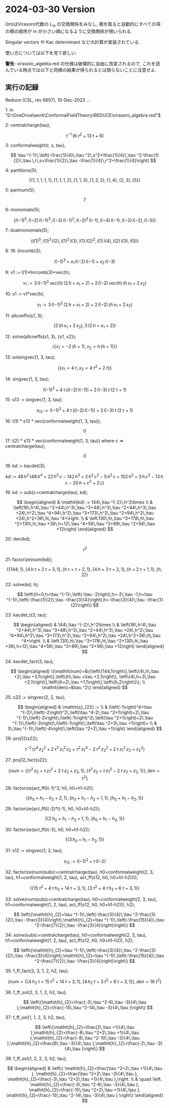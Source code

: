 # 2024-03-30 Version

l(m)はVirasoro代数の $L_m$ の交換関係をみなし, 積を取ると自動的にすべての項の積の順序が m が小さい順になるように交換関係が用いられる.

Singular vectors や Kac determinant などの計算が実装されている.

使い方については以下を見て欲しい. 

__警告:__ virasoto_algebta.red の仕様は破壊的に自由に改変されるので, これを読んでいる時点では以下と同様の結果が得られるとは限らないことに注意せよ.

## 実行の記録

Reduce (CSL, rev 6657), 10-Dec-2023 ...

1: in "D:\OneDrive\work\ConformalFieldTheory\REDUCE\virasoro_algebra.red"$

2: centralcharge(tau);

$$
\tau ^{-1}\,\left(6\,\tau ^2+13\,\tau +6\right)
$$

3: conformalweight(r, s, tau);

$$
\tau ^{-1}\,\left(-\frac{1}{4}\,\tau ^2\,s^2+\frac{1}{4}\,\tau ^2-\frac{1}{2}\,\tau \,r\,s+\frac{1}{2}\,\tau -\frac{1}{4}\,r^2+\frac{1}{4}\right)
$$

4: partitions(5);

$$
\left\{\left\{1,1,1,1,1\right\},\left\{1,1,1,2\right\},\left\{1,1,3\right\},\left\{1,2,2\right\},\left\{1,4\right\},\left\{2,3\right\},\left\{5\right\}\right\}
$$

5: partnum(5);

$$
7
$$

6: monomials(5);

$$
\left\{l\left(-1\right)^5,l\left(-2\right)\,l\left(-1\right)^3,l\left(-3\right)\,l\left(-1\right)^2,l\left(-2\right)^2\,l\left(-1\right),l\left(-4\right)\,l\left(-1\right),l\left(-3\right)\,l\left(-2\right),l\left(-5\right)\right\}
$$

7: dualmonomials(5);

$$
\left\{l\left(1\right)^5,l\left(1\right)^3\,l\left(2\right),l\left(1\right)^2\,l\left(3\right),l\left(1\right)\,l\left(2\right)^2,l\left(1\right)\,l\left(4\right),l\left(2\right)\,l\left(3\right),l\left(5\right)\right\}
$$

8: 16: lincomb(3);

$$
l\left(-1\right)^3+\mathit{x}_{1}\,l\left(-2\right)\,l\left(-1\right)+\mathit{x}_{2}\,l\left(-3\right)
$$

9: v1 := l(1)*lincomb(3)*vec(h);

$$
\mathit{v}_{1} := 3\,l\left(-1\right)^2\,\mathit{vec}\left(h\right)\,\left(2\,h+\mathit{x}_{1}+2\right)+2\,l\left(-2\right)\,\mathit{vec}\left(h\right)\,\left(h\,\mathit{x}_{1}+2\,\mathit{x}_{2}\right)
$$

10: s1 := v1*vec(h);

$$
\mathit{s}_{1} := 3\,l\left(-1\right)^2\,\left(2\,h+\mathit{x}_{1}+2\right)+2\,l\left(-2\right)\,\left(h\,\mathit{x}_{1}+2\,\mathit{x}_{2}\right)
$$

11: allcoeffs(s1, 3);

$$
\left\{2\,\left(h\,\mathit{x}_{1}+2\,\mathit{x}_{2}\right),3\,\left(2\,h+\mathit{x}_{1}+2\right)\right\}
$$

12: solve(allcoeffs(s1, 3), {x1, x2});

$$
\left\{\left\{\mathit{x}_{1}=-2\,\left(h+1\right),\mathit{x}_{2}=h\,\left(h+1\right)\right\}\right\}
$$

13: solsingvec(1, 3, tau);

$$
\left\{\left\{\mathit{x}_{1}=4\,\tau ,\mathit{x}_{2}=4\,\tau ^2+2\,\tau \right\}\right\}
$$

14: singvec(1, 3, tau);

$$
l\left(-1\right)^3+4\,\tau \,\left(l\left(-2\right)\,l\left(-1\right)\right)+2\,l\left(-3\right)\,\tau \,\left(2\,\tau +1\right)
$$

15: s13 := singvec(1, 3, tau);

$$
\mathit{s}_{13} := l\left(-1\right)^3+4\,\tau \,\left(l\left(-2\right)\,l\left(-1\right)\right)+2\,l\left(-3\right)\,\tau \,\left(2\,\tau +1\right)
$$

16: l(1) * s13 * vec(conformalweight(1, 3, tau));

$$
0
$$

17: l(2) * s13 * vec(conformalweight(1, 3, tau)) where c => centralcharge(tau);

$$
0
$$

18: kd := kacdet(3);

$$
\mathit{kd} := 48\,h^2\,\left(48\,h^4+22\,h^3\,c-142\,h^3+2\,h^2\,c^2-5\,h^2\,c+102\,h^2+3\,h\,c^2-13\,h\,c-20\,h+c^2+2\,c\right)
$$

19: kd := sub(c=centralcharge(tau), kd);

$$
\begin{aligned}
&
\mathit{kd} := 
144\,\tau ^{-2}\,h^2\times
\\ &
\left(16\,h^4\,\tau ^2+44\,h^3\,\tau ^3+48\,h^3\,\tau ^2+44\,h^3\,\tau +24\,h^2\,\tau ^4+94\,h^2\,\tau ^3+173\,h^2\,\tau ^2+94\,h^2\,\tau +24\,h^2+36\,h\,\tau ^4+\right.
\\ &
\left.130\,h\,\tau ^3+178\,h\,\tau ^2+130\,h\,\tau +36\,h+12\,\tau ^4+56\,\tau ^3+89\,\tau ^2+56\,\tau +12\right)
\end{aligned}
$$

20: den(kd);

$$
\tau ^2
$$

21: factorize(num(kd));

$$
\left\{\left\{144,1\right\},\left\{4\,h\,\tau +2\,\tau +3,1\right\},\left\{h\,\tau +\tau +2,1\right\},\left\{4\,h+3\,\tau +2,1\right\},\left\{h+2\,\tau +1,1\right\},\left\{h,2\right\}\right\}
$$

22: solve(kd, h);

$$
\left\{h=0,h=\tau ^{-1}\,\left(-\tau -2\right),h=-2\,\tau -1,h=\tau ^{-1}\,\left(-\frac{1}{2}\,\tau -\frac{3}{4}\right),h=-\frac{3}{4}\,\tau -\frac{1}{2}\right\}
$$

23: kacdet_t(3, tau);

$$
\begin{aligned}
&
144\,\tau ^{-2}\,h^2\times
\\ &
\left(16\,h^4\,\tau ^2+44\,h^3\,\tau ^3+48\,h^3\,\tau ^2+44\,h^3\,\tau +24\,h^2\,\tau ^4+94\,h^2\,\tau ^3+173\,h^2\,\tau ^2+94\,h^2\,\tau +24\,h^2+36\,h\,\tau ^4+\right.
\\ &
\left.130\,h\,\tau ^3+178\,h\,\tau ^2+130\,h\,\tau +36\,h+12\,\tau ^4+56\,\tau ^3+89\,\tau ^2+56\,\tau +12\right)
\end{aligned}
$$

24: kacdet_fact(3, tau);

$$
\begin{aligned}
\{\mathit{num}=&\{\left\{144,1\right\},\left\{4\,h\,\tau +2\,\tau +3,1\right\},\left\{h\,\tau +\tau +2,1\right\},
\left\{4\,h+3\,\tau +2,1\right\},\left\{h+2\,\tau +1,1\right\},\left\{h,2\right\}\},
\\
\mathit{den}=&\tau ^2\}
\end{aligned}
$$

25: s22 := singvec(2, 2, tau);

$$
\begin{aligned}
&
\mathit{s}_{22} := 
\\ &
l\left(-1\right)^4+\tau ^{-2}\,l\left(-2\right)^2\,\left(\tau ^4-2\,\tau ^2+1\right)+2\,\tau ^{-1}\,l\left(-2\right)\,l\left(-1\right)^2\,\left(\tau ^2+1\right)+2\,\tau ^{-1}\,l\left(-3\right)\,l\left(-1\right)\,\left(\tau ^2+3\,\tau +1\right)+
\\ &
3\,\tau ^{-1}\,l\left(-4\right)\,\left(\tau ^2+2\,\tau +1\right)
\end{aligned}
$$

26: proj12(s22);

$$
\tau ^{-2}\,\left(\tau ^4\,\mathit{z}_{2}^2+2\,\tau ^3\,\mathit{z}_{1}^2\,\mathit{z}_{2}+\tau ^2\,\mathit{z}_{1}^4-2\,\tau ^2\,\mathit{z}_{2}^2+2\,\tau \,\mathit{z}_{1}^2\,\mathit{z}_{2}+\mathit{z}_{2}^2\right)
$$

27: proj12_fact(s22);

$$
\left\{\mathit{num}=\left\{\left\{\tau ^2\,\mathit{z}_{2}+\tau \,\mathit{z}_{1}^2+2\,\tau \,\mathit{z}_{2}+\mathit{z}_{2},1\right\},\left\{\tau ^2\,\mathit{z}_{2}+\tau \,\mathit{z}_{1}^2-2\,\tau \,\mathit{z}_{2}+\mathit{z}_{2},1\right\}\right\},\mathit{den}=\tau ^2\right\}
$$

28: factorize(act_ff(l(-1)^3, h0, h0+h1-h2));

$$
\left\{\left\{\mathit{h}_{0}+\mathit{h}_{1}-\mathit{h}_{2}+2,1\right\},\left\{\mathit{h}_{0}+\mathit{h}_{1}-\mathit{h}_{2}+1,1\right\},\left\{\mathit{h}_{0}+\mathit{h}_{1}-\mathit{h}_{2},1\right\}\right\}
$$

29: factorize(act_ff(l(-2)*l(-1), h0, h0+h1-h2));

$$
\left\{\left\{2\,\mathit{h}_{0}+\mathit{h}_{1}-\mathit{h}_{2}+1,1\right\},\left\{\mathit{h}_{0}+\mathit{h}_{1}-\mathit{h}_{2},1\right\}\right\}
$$

30: factorize(act_ff(l(-3), h0, h0+h1-h2));

$$
\left\{\left\{3\,\mathit{h}_{0}+\mathit{h}_{1}-\mathit{h}_{2},1\right\}\right\}
$$

31: s12 := singvec(1, 2, tau);

$$
\mathit{s}_{12} := l\left(-1\right)^2+\tau \,l\left(-2\right)
$$

32: factorize(num(sub(c=centralcharge(tau), h0=conformalweight(2, 3, tau), h1=conformalweight(1, 2, tau), act_ff(s12, h0, h0+h1-h2))));

$$
\left\{\left\{15\,\tau ^2+4\,\tau \,\mathit{h}_{2}+14\,\tau +3,1\right\},\left\{3\,\tau ^2+4\,\tau \,\mathit{h}_{2}+6\,\tau +3,1\right\}\right\}
$$

33: solve(num(sub(c=centralcharge(tau), h0=conformalweight(2, 3, tau), h1=conformalweight(1, 2, tau), act_ff(s12, h0, h0+h1-h2))), h2);

$$
\left\{\mathit{h}_{2}=\tau ^{-1}\,\left(-\frac{3}{4}\,\tau ^2-\frac{3}{2}\,\tau -\frac{3}{4}\right),\mathit{h}_{2}=\tau ^{-1}\,\left(-\frac{15}{4}\,\tau ^2-\frac{7}{2}\,\tau -\frac{3}{4}\right)\right\}
$$

34: solve(sub(c=centralcharge(tau), h0=conformalweight(2, 3, tau), h1=conformalweight(1, 2, tau), act_ff(s12, h0, h0+h1-h2)), h2);

$$
\left\{\mathit{h}_{2}=\tau ^{-1}\,\left(-\frac{3}{4}\,\tau ^2-\frac{3}{2}\,\tau -\frac{3}{4}\right),\mathit{h}_{2}=\tau ^{-1}\,\left(-\frac{15}{4}\,\tau ^2-\frac{7}{2}\,\tau -\frac{3}{4}\right)\right\}
$$

35: f_ff_fact(2, 3, 1, 2, h2, tau);

$$
\left\{\mathit{num}=\left\{\left\{4\,\mathit{h}_{2}\,\tau +15\,\tau ^2+14\,\tau +3,1\right\},\left\{4\,\mathit{h}_{2}\,\tau +3\,\tau ^2+6\,\tau +3,1\right\}\right\},\mathit{den}=16\,\tau ^2\right\}
$$

36: f_ff_sol(2, 3, 1, 2, h2, tau);

$$
\left\{\mathit{h}_{2}=\frac{-3\,\tau ^2-6\,\tau -3}{4\,\tau },\mathit{h}_{2}=\frac{-15\,\tau ^2-14\,\tau -3}{4\,\tau }\right\}
$$

37: f_ff_sol(1, 1, 2, 3, h2, tau);

$$
\left\{\mathit{h}_{2}=\frac{2\,\tau +1}{4\,\tau },\mathit{h}_{2}=\frac{-8\,\tau ^2+2\,\tau +1}{4\,\tau },\mathit{h}_{2}=\frac{-8\,\tau ^2-10\,\tau -3}{4\,\tau },\mathit{h}_{2}=\frac{6\,\tau -3}{4\,\tau },\mathit{h}_{2}=\frac{-2\,\tau -3}{4\,\tau }\right\}
$$

38: f_ff_sol(1, 2, 2, 3, h2, tau);

$$
\begin{aligned}
&
\left\{
\mathit{h}_{2}=\frac{\tau ^2+2\,\tau +1}{4\,\tau },
\mathit{h}_{2}=\frac{\tau ^2+2\,\tau -3}{4\,\tau },
\mathit{h}_{2}=\frac{-3\,\tau ^2+2\,\tau +1}{4\,\tau },\right.
\\ &
\quad \left.
\mathit{h}_{2}=\frac{-3\,\tau ^2-6\,\tau -3}{4\,\tau },
\mathit{h}_{2}=\frac{-15\,\tau ^2+2\,\tau +1}{4\,\tau },
\mathit{h}_{2}=\frac{-15\,\tau ^2-14\,\tau -3}{4\,\tau }
\right\}
\end{aligned}
$$




